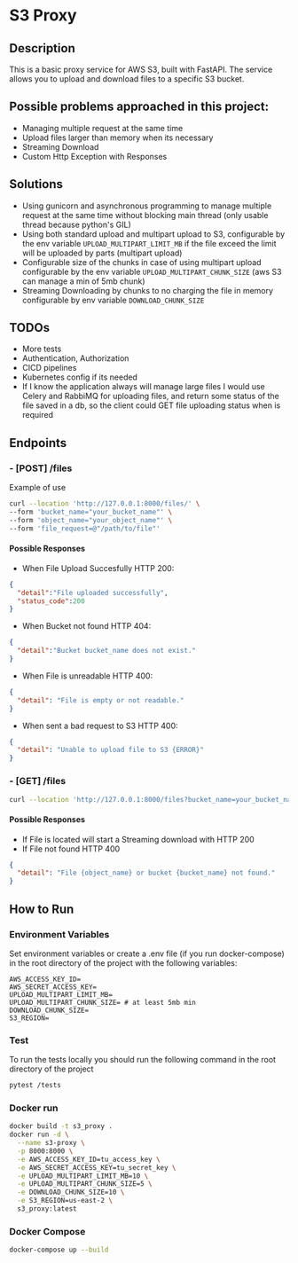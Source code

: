 # S3 Proxy

## Description
This is a basic proxy service for AWS S3, built with FastAPI. The service allows you to upload and download files to a specific S3 bucket.

## Possible problems approached in this project:
- Managing multiple request at the same time
- Upload files larger than memory when its necessary
- Streaming Download
- Custom Http Exception with Responses
## Solutions
- Using gunicorn and asynchronous programming to manage multiple request at the same time without blocking main thread (only usable thread because python's GIL)
- Using both standard upload and multipart upload to S3, configurable by the env variable `UPLOAD_MULTIPART_LIMIT_MB` if the file exceed the limit will be uploaded by parts (multipart upload) 
- Configurable size of the chunks in case of using multipart upload configurable by the env variable `UPLOAD_MULTIPART_CHUNK_SIZE` (aws S3 can manage a min of 5mb chunk)
- Streaming Downloading by chunks to no charging the file in memory configurable by env variable  `DOWNLOAD_CHUNK_SIZE`
## TODOs
- More tests
- Authentication, Authorization
- CICD pipelines
- Kubernetes config if its needed 
- If I know the application always will manage large files I would use Celery and RabbiMQ for uploading files, and return some status of the file saved in a db, so the client could GET file uploading status when is required  

## Endpoints
### - [POST] /files

Example of use
```bash
curl --location 'http://127.0.0.1:8000/files/' \                                                                                               
--form 'bucket_name="your_bucket_name"' \
--form 'object_name="your_object_name"' \
--form 'file_request=@"/path/to/file"'
```
#### Possible Responses
- When File Upload Succesfully HTTP 200: 
```json
{
  "detail":"File uploaded successfully",
  "status_code":200
}
```
- When Bucket not found HTTP 404: 
```json
{
  "detail":"Bucket bucket_name does not exist."
}
```
- When File is unreadable HTTP 400: 
```json
{
  "detail": "File is empty or not readable."
}
```
- When sent a bad request to S3 HTTP 400: 
```json
{
  "detail": "Unable to upload file to S3 {ERROR}" 
}
```


### - [GET] /files
```bash
curl --location 'http://127.0.0.1:8000/files?bucket_name=your_bucket_name&object_name=your_object_name' \
```
#### Possible Responses
 - If File is located will start a Streaming download with HTTP 200
 - If File not found HTTP 400

```json
{
  "detail": "File {object_name} or bucket {bucket_name} not found." 
}
```
## How to Run
### Environment Variables
Set environment variables or create a .env file (if you run docker-compose) in the root directory of the project with the following variables:
```file
AWS_ACCESS_KEY_ID=
AWS_SECRET_ACCESS_KEY=
UPLOAD_MULTIPART_LIMIT_MB=
UPLOAD_MULTIPART_CHUNK_SIZE= # at least 5mb min
DOWNLOAD_CHUNK_SIZE=
S3_REGION=
```
### Test
To run the tests locally you should run the following command in the root directory of the project
```bash
pytest /tests
```
### Docker run

```bash
docker build -t s3_proxy .
docker run -d \
  --name s3-proxy \
  -p 8000:8000 \
  -e AWS_ACCESS_KEY_ID=tu_access_key \
  -e AWS_SECRET_ACCESS_KEY=tu_secret_key \
  -e UPLOAD_MULTIPART_LIMIT_MB=10 \
  -e UPLOAD_MULTIPART_CHUNK_SIZE=5 \
  -e DOWNLOAD_CHUNK_SIZE=10 \
  -e S3_REGION=us-east-2 \
  s3_proxy:latest
```
### Docker Compose
```bash
docker-compose up --build
```